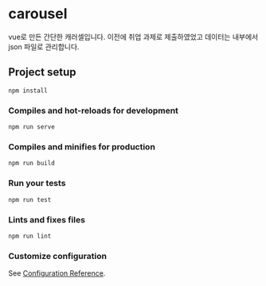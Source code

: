 # carousel

vue로 만든 간단한 캐러셀입니다.
이전에 취업 과제로 제출하였었고 데이터는 내부에서 json 파일로 관리합니다.

## Project setup
```
npm install
```

### Compiles and hot-reloads for development
```
npm run serve
```

### Compiles and minifies for production
```
npm run build
```

### Run your tests
```
npm run test
```

### Lints and fixes files
```
npm run lint
```

### Customize configuration
See [Configuration Reference](https://cli.vuejs.org/config/).
